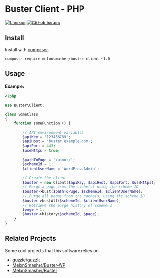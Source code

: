 # Buster Client - PHP

[![License](https://img.shields.io/badge/license-MIT-blue.svg)](https://raw.githubusercontent.com/MelonSmasher/Buster-Client/master/LICENSE)
[![GitHub issues](https://img.shields.io/github/issues/MelonSmasher/Buster-Client.svg)](https://github.com/MelonSmasher/Buster-Client/issues)

## Install

Install with [composer](https://packagist.org/packages/open-resource-manager/client-php).

```shell
composer require melonsmasher/buster-client ~1.0
```

## Usage

#### Example:

```php
<?php

use Buster\Client;

class SomeClass
{
    function someFunction () {
    
        // API environment variables
        $apiKey = '123456789';
        $apiHost = 'buster.example.com';
        $apiPort = 443;
        $useHttps = true;
        
        $pathToPuge = '/about/';
        $schemeId = 1;
        $clientUserName = 'WordPressAdmin';
        
        // Create the client
        $buster = new Client($apiKey, $apiHost, $apiPort, $useHttps);
        // Purge a page from the cache(s) using the scheme ID
        $buster->bust($pathToPuge, $schemeId, $clientUserName);
        // Purge all pages from the cache(s) using the scheme ID
        $buster->bustAll($schemeId, $clientUserName);
        // Retrieve the purge history of scheme 1
        $page = 1;
        $buster->history($schemeId, $page);
    }
}
```

## Related Projects

Some cool projects that this software relies on.

* [guzzle/guzzle](https://github.com/guzzle/guzzle)
* [MelonSmasher/Buster-WP](https://github.com/MelonSmasher/Buster-WP)
* [MelonSmasher/Buster](https://github.com/MelonSmasher/Buster)